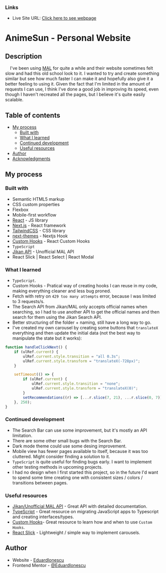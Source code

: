 ### Links

-   Live Site URL: [Click here to see webpage](https://anime-website-eduardionescu.vercel.app/)

# AnimeSun - Personal Website

## Description

&nbsp;&nbsp;&nbsp;&nbsp;I've been using [MAL](https://myanimelist.net/) for quite a while and their website sometimes felt slow and had this old school look to it. I wanted to try and create something similar but see how much faster I can make it and hopefully also give it a better feeling to using it. Given the fact that I'm limited in the amount of requests I can use, I think I've done a good job in improving its speed, even though I haven't recreated all the pages, but I believe it's quite easily scalable.

## Table of contents

-   [My process](#my-process)
    -   [Built with](#built-with)
    -   [What I learned](#what-i-learned)
    -   [Continued development](#continued-development)
    -   [Useful resources](#useful-resources)
-   [Author](#author)
-   [Acknowledgments](#acknowledgments)

## My process

### Built with

-   Semantic HTML5 markup
-   CSS custom properties
-   Flexbox
-   Mobile-first workflow
-   [React](https://reactjs.org/) - JS library
-   [Next.js](https://nextjs.org/) - React framework
-   [TailwindCSS](https://tailwindcss.com/) - CSS library
-   [next-themes](https://www.npmjs.com/package/next-themes) - Nextjs Hook
-   [Custom Hooks](https://beta.reactjs.org/learn/reusing-logic-with-custom-hooks) - React Custom Hooks
-   `TypeScript`
-   [Jikan API](https://docs.api.jikan.moe/) - Unofficial MAL API
-   React Slick | React Select | React Modal

### What I learned

-   `TypeScript`.
-   Custom Hooks - Pratical way of creating hooks I can reuse in my code, making everything cleaner and less bug proned.
-   Fetch with retry on `429 too many attempts` error, because I was limited to 3 requests/s.
-   The Search API from Jikan/MAL only accepts official names when searching,
    so I had to use another API to get the official names and then search for them using the Jikan Search API.
-   Better structuring of the folder + naming, still have a long way to go.
-   I've created my own carousel by creating some buttons that `translateX` everything and then update the initial data (not the best way to manipulate the state but it works):

```js
function handleClickNext() {
	if (ulRef.current) {
		ulRef.current.style.transition = "all 0.3s";
		ulRef.current.style.transform = "translateX(-728px)";
	}

	setTimeout(() => {
		if (ulRef.current) {
			ulRef.current.style.transition = "none";
			ulRef.current.style.transform = "translateX(0)";
		}
		setRecommendations((r) => [...r.slice(7, 21), ...r.slice(0, 7)]);
	}, 250);
}
```

### Continued development

-   The Search Bar can use some improvement, but it's mostly an API limitation.
-   There are some other small bugs with the Search Bar.
-   Dark mode theme could use some desing improvement.
-   Mobile view has fewer pages available to itself, because it was too cluttered. Might consider finding a solution to it.
-   `TypeScript` is quite useful for finding bugs early. I want to implement other testing methods in upcoming projects.
-   I had no design when I first started this project, so in the future I'd want to spend some time creating one with consistent sizes / colors / transitions between pages.

### Useful resources

-   [Jikan/Unofficial MAL API](https://docs.api.jikan.moe/) - Great API with detailed documentation.
-   [TypeScript](https://www.typescriptlang.org/docs/handbook/) - Great resource on migrating JavaScript apps to Typescript and creating interfaces/types.
-   [Custom Hooks](https://beta.reactjs.org/learn/reusing-logic-with-custom-hooks)- Great resource to learn how and when to use `Custom Hooks`.
-   [React Slick](https://react-slick.neostack.com/) - Lightweight / simple way to implement carousels.

## Author

-   Website - [EduardIonescu](https://ionescueduard.netlify.app)
-   Frontend Mentor - [@EduardIonescu](https://www.frontendmentor.io/profile/EduardIonescu)
